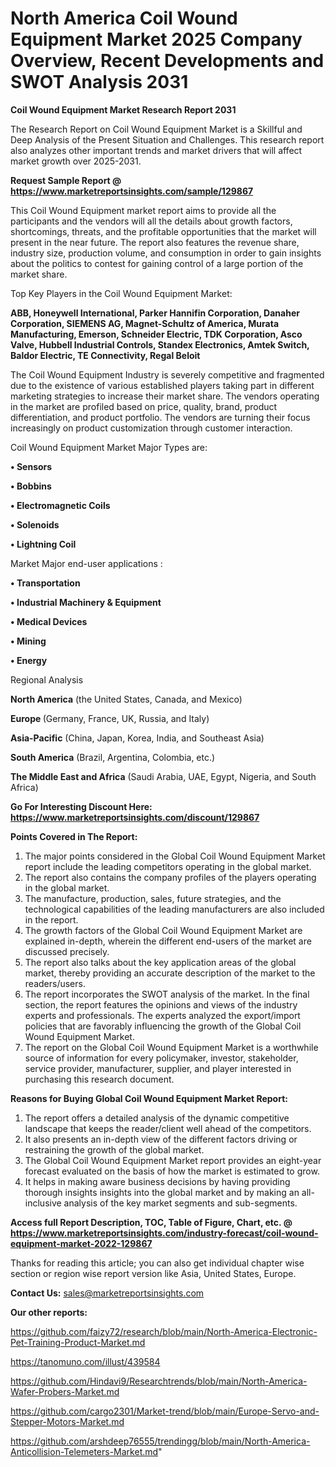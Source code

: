 # North America Coil Wound Equipment Market 2025 Company Overview, Recent Developments and SWOT Analysis 2031

<strong>Coil Wound Equipment Market Research Report 2031</strong>

The Research Report on Coil Wound Equipment Market is a Skillful and Deep Analysis of the Present Situation and Challenges. This research report also analyzes other important trends and market drivers that will affect market growth over 2025-2031.

<strong>Request Sample Report @ <a href=https://www.marketreportsinsights.com/sample/129867>https://www.marketreportsinsights.com/sample/129867</a></strong>

This Coil Wound Equipment market report aims to provide all the participants and the vendors will all the details about growth factors, shortcomings, threats, and the profitable opportunities that the market will present in the near future. The report also features the revenue share, industry size, production volume, and consumption in order to gain insights about the politics to contest for gaining control of a large portion of the market share.

Top Key Players in the Coil Wound Equipment Market:

<strong>ABB, Honeywell International, Parker Hannifin Corporation, Danaher Corporation, SIEMENS AG, Magnet-Schultz of America, Murata Manufacturing, Emerson, Schneider Electric, TDK Corporation, Asco Valve, Hubbell Industrial Controls, Standex Electronics, Amtek Switch, Baldor Electric, TE Connectivity, Regal Beloit</strong>

The Coil Wound Equipment Industry is severely competitive and fragmented due to the existence of various established players taking part in different marketing strategies to increase their market share. The vendors operating in the market are profiled based on price, quality, brand, product differentiation, and product portfolio. The vendors are turning their focus increasingly on product customization through customer interaction.

Coil Wound Equipment Market Major Types are:

<strong>• Sensors

• Bobbins

• Electromagnetic Coils

• Solenoids

• Lightning Coil</strong>

Market Major end-user applications :

<strong>• Transportation

• Industrial Machinery & Equipment

• Medical Devices

• Mining

• Energy</strong>

Regional Analysis

</u><strong><b>North America</b></strong> (the United States, Canada, and Mexico)

<strong><b>Europe </b></strong>(Germany, France, UK, Russia, and Italy)

<strong><b>Asia-Pacific</b></strong> (China, Japan, Korea, India, and Southeast Asia)

<strong><b>South America</b></strong> (Brazil, Argentina, Colombia, etc.)

<strong><b>The Middle East and Africa</b></strong> (Saudi Arabia, UAE, Egypt, Nigeria, and South Africa)

<strong>Go For Interesting Discount Here: <a href=https://www.marketreportsinsights.com/discount/129867>https://www.marketreportsinsights.com/discount/129867</a></strong>

<strong>Points Covered in The Report:</strong>
<ol>
  <li>The major points considered in the Global Coil Wound Equipment Market report include the leading competitors operating in the global market.</li>
  <li>The report also contains the company profiles of the players operating in the global market.</li>
  <li>The manufacture, production, sales, future strategies, and the technological capabilities of the leading manufacturers are also included in the report.</li>
  <li>The growth factors of the Global Coil Wound Equipment Market are explained in-depth, wherein the different end-users of the market are discussed precisely.</li>
  <li>The report also talks about the key application areas of the global market, thereby providing an accurate description of the market to the readers/users.</li>
  <li>The report incorporates the SWOT analysis of the market. In the final section, the report features the opinions and views of the industry experts and professionals. The experts analyzed the export/import policies that are favorably influencing the growth of the Global Coil Wound Equipment Market.</li>
  <li>The report on the Global Coil Wound Equipment Market is a worthwhile source of information for every policymaker, investor, stakeholder, service provider, manufacturer, supplier, and player interested in purchasing this research document.</li>
</ol>
<strong>Reasons for Buying Global Coil Wound Equipment Market Report:</strong>

<ol>
  <li>The report offers a detailed analysis of the dynamic competitive landscape that keeps the reader/client well ahead of the competitors.</li>
  <li>It also presents an in-depth view of the different factors driving or restraining the growth of the global market.</li>
  <li>The Global Coil Wound Equipment Market report provides an eight-year forecast evaluated on the basis of how the market is estimated to grow.</li>
  <li>It helps in making aware business decisions by having providing thorough insights insights into the global market and by making an all-inclusive analysis of the key market segments and sub-segments.</li>
</ol>
<strong>Access full Report Description, TOC, Table of Figure, Chart, etc. @ <a href=https://www.marketreportsinsights.com/industry-forecast/coil-wound-equipment-market-2022-129867>https://www.marketreportsinsights.com/industry-forecast/coil-wound-equipment-market-2022-129867</a></strong>


Thanks for reading this article; you can also get individual chapter wise section or region wise report version like Asia, United States, Europe.

<strong>Contact Us:</strong>
sales@marketreportsinsights.com

<strong>Our other reports:</strong>

<a href=https://github.com/faizy72/research/blob/main/North-America-Electronic-Pet-Training-Product-Market.md>https://github.com/faizy72/research/blob/main/North-America-Electronic-Pet-Training-Product-Market.md</a>

<a href=https://tanomuno.com/illust/439584>https://tanomuno.com/illust/439584</a>

<a href=https://github.com/Hindavi9/Researchtrends/blob/main/North-America-Wafer-Probers-Market.md>https://github.com/Hindavi9/Researchtrends/blob/main/North-America-Wafer-Probers-Market.md</a>

<a href=https://github.com/cargo2301/Market-trend/blob/main/Europe-Servo-and-Stepper-Motors-Market.md>https://github.com/cargo2301/Market-trend/blob/main/Europe-Servo-and-Stepper-Motors-Market.md</a>

<a href=https://github.com/arshdeep76555/trendingg/blob/main/North-America-Anticollision-Telemeters-Market.md>https://github.com/arshdeep76555/trendingg/blob/main/North-America-Anticollision-Telemeters-Market.md</a>"
